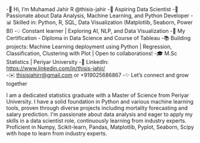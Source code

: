 -👋 Hi, I’m Muhamad Jahir R @thisis-jahir
-🚀 Aspiring Data Scientist 
-🌱 Passionate about Data Analysis, Machine Learning, and Python Developer 
-📊 Skilled in: Python, R, SQL, Data Visualization (Matplotlib, Seaborn, Power BI)
-💡 Constant learner | Exploring AI, NLP, and Data Visualization
-🌟 My Certification - Diploma in Data Science and Course of Tableau
-📚 Building projects: Machine Learning deployment using Python | Regression, Classification, Clustering with Plot | Open to collaborations!
-🎓 M.Sc Statistics | Periyar University
-🔗 LinkedIn: https://www.linkedin.com/in/thisis-jahir/  
-✉️ thisisjahirr@gmail.com or +919025686867
-✨ Let’s connect and grow together

I am a dedicated statistics graduate with a Master of Science from Periyar University. I have a solid foundation in Python and various machine learning tools, proven through diverse projects including mortality forecasting and salary prediction. I'm passionate about data analysis and eager to apply my skills in a data scientist role, continuously learning from industry experts. Proficient in Numpy, Scikit-learn, Pandas, Matplotlib, Pyplot, Seaborn, Scipy with hope to learn from industry experts.
